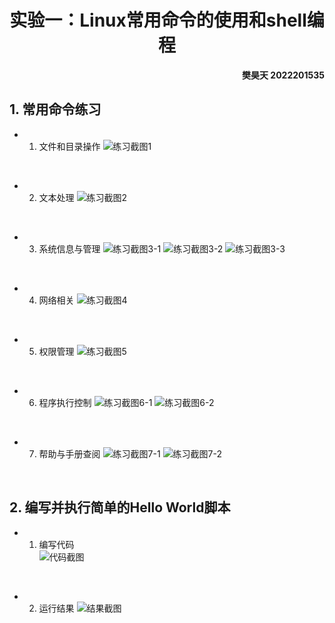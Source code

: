 # <center>实验一：Linux常用命令的使用和shell编程</center>
<div style="text-align: right;">

**樊昊天 2022201535**

</div>

## 1. 常用命令练习

- 1. 文件和目录操作
![练习截图1](./pics/part1.png)
<br>

- 2. 文本处理
![练习截图2](./pics/part2.png)
<br>

- 3. 系统信息与管理
![练习截图3-1](./pics/part3-1.png)
![练习截图3-2](./pics/part3-2.png)
![练习截图3-3](./pics/part3-3.png)
<br>

- 4. 网络相关
![练习截图4](./pics/part4.png)
<br>

- 5. 权限管理
![练习截图5](./pics/part5.png)
<br>

- 6. 程序执行控制
![练习截图6-1](./pics/part6-1.png)
![练习截图6-2](./pics/part6-2.png)
<br>

- 7. 帮助与手册查阅
![练习截图7-1](./pics/part7-1.png)
![练习截图7-2](./pics/part7-2.png)
<br>

## 2. 编写并执行简单的Hello World脚本

- 1. 编写代码   
![代码截图](./pics/code-1.png)
<br>

- 2. 运行结果
![结果截图](./pics/code-2.png)